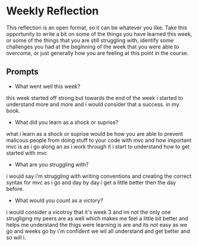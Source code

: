 # Weekly Reflection

This reflection is an open format, so it can be whatever you like. Take this opportunity to write a bit on some of the things you have learned this week, or some of the things that you are still struggling with, identify some challenges you had at the beginning of the week that you were able to overcome, or just generally how you are feeling at this point in the course.

## Prompts

- What went well this week?

this week started off strong but towards the end of the week i started to understand more and more and i would consider that a success. in my book.

- What did you learn as a shock or suprise?

what i learn as a shock or suprise would be how you are able to prevent malicous people from doing stuff to your code with mvc and how important mvc is as i go along an as i work through it i start to understand how to get started with mvc

- What are you struggling with?

i would say i'm struggling with writing conventions and creating the correct syntax for mvc as i go and day by day i get a little better then the day before.

- What would you count as a victory?

i would consider a vicotroy that it's week 3 and im not the only one strugllging my peers are as well which makes me feel a little bit better and helps me understand the thigs were learning is are and its not easy as we go and weeks go by i'm confident we wil all understand and get better and so will i.
